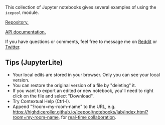 This collection of Jupyter notebooks gives several examples of using the `icepool` module.

[Repository.](https://github.com/HighDiceRoller/icepool)

[API documentation.](https://highdiceroller.github.io/icepool/apidoc/icepool.html)

If you have questions or comments, feel free to message me on [Reddit](https://www.reddit.com/user/HighDiceRoller) or [Twitter](https://twitter.com/highdiceroller).

## Tips (JupyterLite)

* Your local edits are stored in your browser. Only you can see your local version.
* You can restore the original version of a file by "deleting" it.
* If you want to export an edited or new notebook, you'll need to right click on the file and select "Download".
* Try Contextual Help (Ctrl-I).
* Append "?room=my-room-name" to the URL, e.g. https://highdiceroller.github.io/icepool/notebooks/lab/index.html?room=my-room-name, for [real-time collaboration](https://jupyterlite.readthedocs.io/en/latest/rtc/index.html).